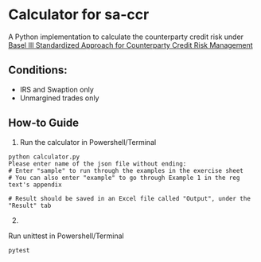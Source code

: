 # Calculator for sa-ccr
A Python implementation to calculate the counterparty credit risk under [Basel III Standardized Approach for Counterparty Credit Risk Management](https://www.bis.org/publ/bcbs279.htm)

## Conditions:
* IRS and Swaption only
* Unmargined trades only

## How-to Guide

1. Run the calculator in Powershell/Terminal

```shell
python calculator.py
Please enter name of the json file without ending:
# Enter "sample" to run through the examples in the exercise sheet
# You can also enter "example" to go through Example 1 in the reg text's appendix

# Result should be saved in an Excel file called "Output", under the "Result" tab
```

2. 
Run unittest in Powershell/Terminal
```shell
pytest
```